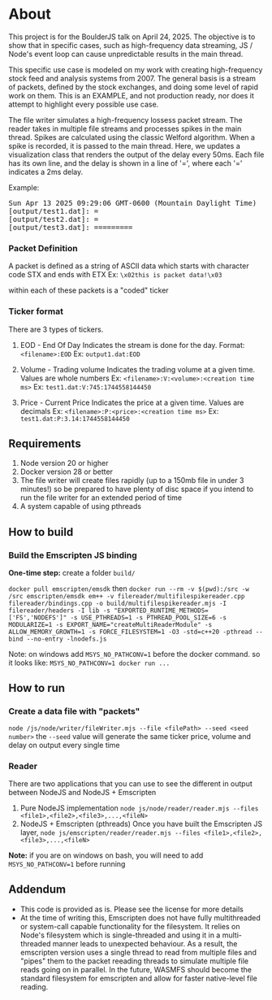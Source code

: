 # About
This project is for the BoulderJS talk on April 24, 2025.
The objective is to show that in specific cases, such as high-frequency data streaming, JS / Node's event loop can cause unpredictable results in the main thread.

This specific use case is modeled on my work with creating high-frequency stock feed and analysis systems from 2007. The general basis is a stream of packets, defined by the stock exchanges, and doing some level of rapid work on them.
This is an EXAMPLE, and not production ready, nor does it attempt to highlight every possible use case.

The file writer simulates a high-frequency lossess packet stream.
The reader takes in multiple file streams and processes spikes in the main thread. Spikes are calculated using the classic Welford algorithm. 
When a spike is recorded, it is passed to the main thread. Here, we updates a visualization class that renders the output of the delay every 50ms. 
Each file has its own line, and the delay is shown in a line of '=', where each '=' indicates a 2ms delay.

Example:
<pre>Sun Apr 13 2025 09:29:06 GMT-0600 (Mountain Daylight Time) 
[output/test1.dat]: = 
[output/test2.dat]: = 
[output/test3.dat]: ========= </pre>


### Packet Definition
A packet is defined as a string of ASCII data which starts with character code STX and ends with ETX
Ex:
`\x02this is packet data!\x03`

within each of these packets is a "coded" ticker

### Ticker format
There are 3 types of tickers. 
1. EOD - End Of Day
Indicates the stream is done for the day.
Format: `<filename>:EOD`
Ex: `output1.dat:EOD`

2. Volume - Trading volume 
Indicates the trading volume at a given time. Values are whole numbers
Ex: `<filename>:V:<volume>:<creation time ms>`
Ex: `test1.dat:V:745:1744558144450`

3. Price - Current Price
Indicates the price at a given time. Values are decimals
Ex: `<filename>:P:<price>:<creation time ms>`
Ex: `test1.dat:P:3.14:1744558144450`

## Requirements
1. Node version 20 or higher
2. Docker version 28 or better
3. The file writer will create files rapidly (up to a 150mb file in under 3 minutes!) so be prepared to have plenty of disc space if you intend to run the file writer for an extended period of time
4. A system capable of using pthreads

## How to build

### Build the Emscripten JS binding
**One-time step:** create a folder `build/`

`docker pull emscripten/emsdk`
then
`docker run --rm -v $(pwd):/src -w /src emscripten/emsdk em++ -v filereader/multifilespikereader.cpp filereader/bindings.cpp -o build/multifilespikereader.mjs -I filereader/headers -I lib -s "EXPORTED_RUNTIME_METHODS=['FS','NODEFS']" -s USE_PTHREADS=1 -s PTHREAD_POOL_SIZE=6 -s MODULARIZE=1 -s EXPORT_NAME="createMultiReaderModule" -s ALLOW_MEMORY_GROWTH=1 -s FORCE_FILESYSTEM=1 -O3 -std=c++20 -pthread --bind --no-entry -lnodefs.js`

Note: on windows add `MSYS_NO_PATHCONV=1` before the docker command. so it looks like: `MSYS_NO_PATHCONV=1 docker run ...`

## How to run
### Create a data file with "packets"
`node /js/node/writer/fileWriter.mjs --file <filePath> --seed <seed number>`
the `--seed` value will generate the same ticker price, volume and delay on output every single time

### Reader
There are two applications that you can use to see the different in output between NodeJS and NodeJS + Emscripten
1. Pure NodeJS implementation
`node js/node/reader/reader.mjs --files <file1>,<file2>,<file3>,...,<fileN>`
3. NodeJS + Emscripten (pthreads)
Once you have built the Emscripten JS layer,
`node js/emscripten/reader/reader.mjs --files <file1>,<file2>,<file3>,...,<fileN>`

**Note:** if you are on windows on bash, you will need to add `MSYS_NO_PATHCONV=1` before running 

## Addendum
- This code is provided as is. Please see the license for more details
- At the time of writing this, Emscripten does not have fully multithreaded or system-call capable functionality for the filesystem. It relies on Node's filesystem which is single-threaded and using it in a multi-threaded manner leads to unexpected behaviour. As a result, the emscripten version uses a single thread to read from multiple files and "pipes" them to the packet reeading threads to simulate multiple file reads going on in parallel. In the future, WASMFS should become the standard filesystem for emscripten and allow for faster native-level file reading.
